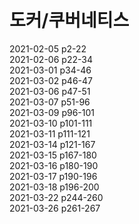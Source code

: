 # 도커/쿠버네티스

2021-02-05 p2-22  
2021-02-06 p22-34  
2021-03-01 p34-46  
2021-03-02 p46-47  
2021-03-06 p47-51  
2021-03-07 p51-96  
2021-03-09 p96-101   
2021-03-10 p101-111   
2021-03-11 p111-121   
2021-03-14 p121-167  
2021-03-15 p167-180  
2021-03-16 p180-190  
2021-03-17 p190-196  
2021-03-18 p196-200   
2021-03-22 p244-260  
2021-03-26 p261-267  
